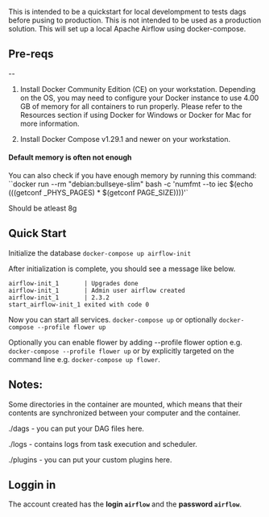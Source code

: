 This is intended to be a quickstart for local develompment to tests dags before pusing to production.  This is not intended to be used as a production solution.  This will set up a local Apache Airflow using docker-compose.  

## Pre-reqs
--

1. Install Docker Community Edition (CE) on your workstation. Depending on the OS, you may need to configure your Docker instance to use 4.00 GB of memory for all containers to run properly. Please refer to the Resources section if using Docker for Windows or Docker for Mac for more information.

2. Install Docker Compose v1.29.1 and newer on your workstation.

#### Default memory is often not enough
You can also check if you have enough memory by running this command:
``docker run --rm "debian:bullseye-slim" bash -c 'numfmt --to iec $(echo $(($(getconf _PHYS_PAGES) * $(getconf PAGE_SIZE))))'`

Should be atleast 8g

## Quick Start
Initialize the database
`docker-compose up airflow-init`

After initialization is complete, you should see a message like below.

```
airflow-init_1       | Upgrades done
airflow-init_1       | Admin user airflow created
airflow-init_1       | 2.3.2
start_airflow-init_1 exited with code 0
```
Now you can start all services.
`docker-compose up` or optionally `docker-compose --profile flower up`

Optionally you can enable flower by adding --profile flower option e.g. `docker-compose --profile flower up` or by explicitly targeted on the command line e.g. `docker-compose up flower`.

## Notes:
Some directories in the container are mounted, which means that their contents are synchronized between your computer and the container.

./dags - you can put your DAG files here.

./logs - contains logs from task execution and scheduler.

./plugins - you can put your custom plugins here.

## Loggin in
The account created has the **login `airflow`** and the **password `airflow`**.



